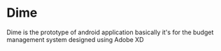 # Dime
Dime is the prototype of android application basically it's for the budget management system designed using Adobe XD
